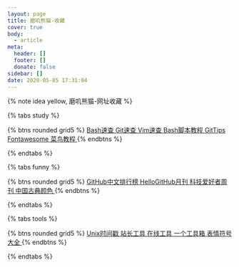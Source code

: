 ```yaml
---
layout: page
title: 磨叽熊猫-收藏
cover: true
body:
  - article
meta:
  header: []
  footer: []
  donate: false
sidebar: []
date: 2020-05-05 17:31:04
---
```


{% note idea yellow, 磨叽熊猫-网址收藏 %}

{% tabs study %}

<!-- tab 教程 -->

{% btns rounded grid5 %}
<a target="_blank" rel="external nofollow noopener noreferrer" href="https://github.com/skywind3000/awesome-cheatsheets/blob/master/languages/bash.sh">
  <i class="fas fa-book-open"></i>Bash速查
</a>
<a target="_blank" rel="external nofollow noopener noreferrer" href="https://github.com/skywind3000/awesome-cheatsheets/blob/master/tools/git.txt">
  <i class="fas fa-book-open"></i>Git速查
</a>
<a target="_blank" rel="external nofollow noopener noreferrer" href="https://github.com/skywind3000/awesome-cheatsheets/blob/master/editors/vim.txt">
  <i class="fas fa-book-open"></i>Vim速查
</a>
<a target="_blank" rel="external nofollow noopener noreferrer" href="https://wangdoc.com/bash/">
  <i class="fas fa-book-open"></i>Bash脚本教程
</a>
<a target="_blank" rel="external nofollow noopener noreferrer" href="https://github.com/521xueweihan/git-tips">
  <i class="fas fa-book-open"></i>GitTips
</a>
<a target="_blank" rel="external nofollow noopener noreferrer" href="https://fontawesome.com/icons?d=gallery&m=free">
  <i class="fas fa-book-open"></i>Fontawesome
</a>
<a target="_blank" rel="external nofollow noopener noreferrer" href="https://www.runoob.com/">
  <i class="fas fa-book-open"></i>菜鸟教程
</a>
{% endbtns %}

<!-- endtab -->

{% endtabs %}

{% tabs funny %}

<!-- tab 有趣 -->

{% btns rounded grid5 %}
<a target="_blank" rel="external nofollow noopener noreferrer" href="https://github.com/kon9chunkit/GitHub-Chinese-Top-Charts">
  <i class="fas fa-fan"></i>GitHub中文排行榜
</a>
<a target="_blank" rel="external nofollow noopener noreferrer" href="https://hellogithub.com/">
  <i class="fas fa-fan"></i>HelloGitHub月刊
</a>
<a target="_blank" rel="external nofollow noopener noreferrer" href="http://www.ruanyifeng.com/blog/">
  <i class="fas fa-fan"></i>科技爱好者周刊
</a>
<a target="_blank" rel="external nofollow noopener noreferrer" href="https://colors.ichuantong.cn/">
  <i class="fas fa-fan"></i>中国古典颜色
</a>
{% endbtns %}

<!-- endtab -->

{% endtabs %}

{% tabs tools %}

<!-- tab 工具 -->

{% btns rounded grid5 %}
<a target="_blank" rel="external nofollow noopener noreferrer" href="http://tool.chinaz.com/Tools/unixtime.aspx">
  <i class="fas fa-tools"></i>Unix时间戳
</a>
<a target="_blank" rel="external nofollow noopener noreferrer" href="http://tool.chinaz.com/">
  <i class="fas fa-tools"></i>站长工具
</a>
<a target="_blank" rel="external nofollow noopener noreferrer" href="https://tool.lu/">
  <i class="fas fa-tools"></i>在线工具
</a>
<a target="_blank" rel="external nofollow noopener noreferrer" href="http://www.atoolbox.net/">
  <i class="fas fa-tools"></i>一个工具箱
</a>
<a target="_blank" rel="external nofollow noopener noreferrer" href="https://emojipedia.org/">
  <i class="fas fa-tools"></i>表情符号大全
</a>
{% endbtns %}

<!-- endtab -->

{% endtabs %}